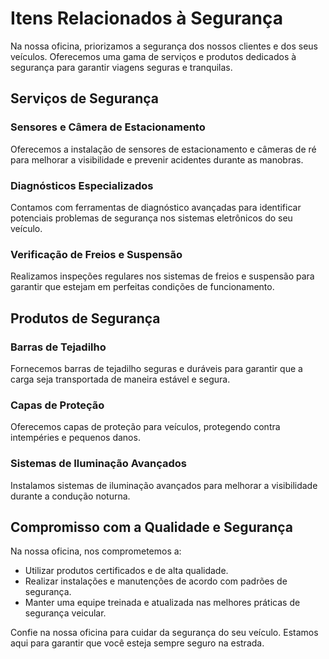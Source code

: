 # Itens Relacionados à Segurança

Na nossa oficina, priorizamos a segurança dos nossos clientes e dos seus veículos. Oferecemos uma gama de serviços e produtos dedicados à segurança para garantir viagens seguras e tranquilas.

## Serviços de Segurança

### Sensores e Câmera de Estacionamento

Oferecemos a instalação de sensores de estacionamento e câmeras de ré para melhorar a visibilidade e prevenir acidentes durante as manobras.

### Diagnósticos Especializados

Contamos com ferramentas de diagnóstico avançadas para identificar potenciais problemas de segurança nos sistemas eletrônicos do seu veículo.

### Verificação de Freios e Suspensão

Realizamos inspeções regulares nos sistemas de freios e suspensão para garantir que estejam em perfeitas condições de funcionamento.

## Produtos de Segurança

### Barras de Tejadilho

Fornecemos barras de tejadilho seguras e duráveis para garantir que a carga seja transportada de maneira estável e segura.

### Capas de Proteção

Oferecemos capas de proteção para veículos, protegendo contra intempéries e pequenos danos.

### Sistemas de Iluminação Avançados

Instalamos sistemas de iluminação avançados para melhorar a visibilidade durante a condução noturna.

## Compromisso com a Qualidade e Segurança

Na nossa oficina, nos comprometemos a:

- Utilizar produtos certificados e de alta qualidade.
- Realizar instalações e manutenções de acordo com padrões de segurança.
- Manter uma equipe treinada e atualizada nas melhores práticas de segurança veicular.

Confie na nossa oficina para cuidar da segurança do seu veículo. Estamos aqui para garantir que você esteja sempre seguro na estrada.
